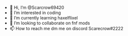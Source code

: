 - 👋 Hi, I’m @Scarcrow69420
- 👀 I’m interested in coding
- 🌱 I’m currently learning haxelflixel
- 💞️ I’m looking to collaborate on fnf mods
- 📫 How to reach me dm me on discord Scarecrow#2222

<!---
Scarcrow69420/Scarcrow69420 is a ✨ special ✨ repository because its `README.md` (this file) appears on your GitHub profile.
You can click the Preview link to take a look at your changes.
--->

